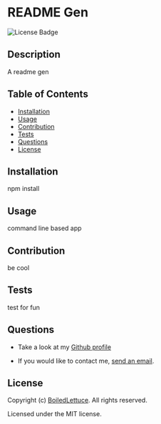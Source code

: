 
  # README Gen
  ![License Badge](https://img.shields.io/github/license/BoiledLettuce/Professional-README-Generator)

  ## Description

  A readme gen

  ## Table of Contents

  * [Installation](#installation)
  * [Usage](#usage)
  * [Contribution](#contribution)
  * [Tests](#tests)
  * [Questions](#questions)
  * [License](#license)
  
  ## Installation

  npm install

  ## Usage

  command line based app

  ## Contribution

  be cool

  ## Tests

  test for fun

  ## Questions

  * Take a look at my [Github profile](https://github.com/BoiledLettuce)

  * If you would like to contact me, [send an email](mailto:undefined).

  ## License

  Copyright (c) [BoiledLettuce](https://github.com/BoiledLettuce). All rights reserved.

  Licensed under the MIT license.

  
